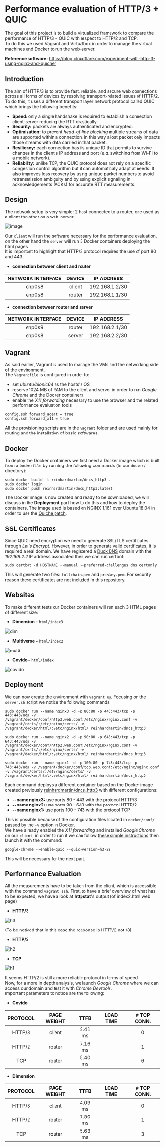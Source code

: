 # Performance evaluation of HTTP/3 + QUIC
The goal of this project is to build a virtualized framework to compare the performance of HTTP/3 + QUIC with respect to HTTP/2 and TCP.                          
To do this we used Vagrant and Virtualbox in order to manage the virtual machines and Docker to run the web-server.

**Reference software:** https://blog.cloudflare.com/experiment-with-http-3-using-nginx-and-quiche/

## Introduction
The aim of HTTP/3 is to provide fast, reliable, and secure web connections across all forms of devices by resolving transport-related issues of HTTP/2. 
To do this, it uses a different transport layer network protocol called QUIC which brings the following benefits:
- **Speed:** only a single handshake is required to establish a connection client-server reducing the RTT drastically.
- **Security:** packets are always authenticated and encrypted.
- **Optimization:** to prevent _head-of-line blocking_ multiple streams of data are supported within a connection, in this way a lost packet only impacts those streams with data
carried in that packet.
- **Resiliency:** each connection has its unique ID that permits to survive changes in the client's IP address and port (e.g. switching from Wi-Fi to a mobile network).
- **Reliability:** unlike TCP, the QUIC protocol does not rely on a specific congestion control algorithm but it can automaticaly adapt at needs. It also improves loss recovery by
using unique packet numbers to avoid retransmission ambiguity and by using explicit signaling in acknowledgements (ACKs) for accurate RTT measurements. 

## Design
The network setup is very simple: 2 host connected to a router, one used as a client the other as a web-server.

![image](https://user-images.githubusercontent.com/91339156/140618029-a341ca21-3cb9-4e5f-b7f7-c63e3d7be3c8.png)

Our `client` will run the software necessary for the performance evaluation, on the other hand the `server` will run 3 Docker containers deploying the html pages.    
It is important to highlight that HTTP/3 protocol requires the use of port 80 and 443.

- **connection between client and router**

| NETWORK INTERFACE | DEVICE | IP ADDRESS |
| :---: | :---: | :---: |
| enp0s8 | client | 192.168.1.2/30 |
| enp0s8 | router | 192.168.1.1/30 |

- **connection between router and server**

| NETWORK INTERFACE | DEVICE | IP ADDRESS |
| :---: | :---: | :---: |
| enp0s9 | router | 192.168.2.1/30 |
| enp0s8 | server | 192.168.2.2/30 |

## Vagrant
As said earlier, Vagrant is used to manage the VMs and the networking side of the environment.                    
The `Vagrantfile` is configured in order to:
- set _ubuntu/bionic64_ as the hosts's OS
- reserve 1024 MB of RAM to the client and server in order to run _Google Chrome_ and the Docker containers
- enable the _X11 forwarding_ necessary to use the browser and the related performance evaluation tools
```
config.ssh.forward_agent = true
config.ssh.forward_x11 = true
```

All the provisioning scripts are in the `vagrant` folder and are used mainly for routing and the installation of basic softwares.

## Docker
To deploy the Docker containers we first need a Docker image which is built from a `Dockerfile` by running the following commands (in our `docker/` directory):
```
sudo docker build -t reinhardmartin/dncs_http3 .
sudo docker login
sudo docker push reinhardmartin/dncs_http3:latest
```
The Docker image is now created and ready to be downloaded, we will discuss in the **Deployment** part how to do this and how to deploy the containers.
The image used is based on NGINX 1.16.1 over Ubuntu 18.04 in order to use the [Quiche patch](https://blog.cloudflare.com/experiment-with-http-3-using-nginx-and-quiche/).

## SSL Certificates
Since QUIC need encryption we need to generate SSL/TLS certificates through _Let's Encrypt_. However, in order to generate valid certificates, it is required a real domain.
We have registered a [Duck DNS](https://www.duckdns.org/) domain with the _192.168.2.2_ IP address associated then we can run certbot:
```
sudo certbot -d HOSTNAME --manual --preferred-challenges dns certonly
```
This will generate two files: `fullchain.pem` and `privkey.pem`.
For security reason these certificates are not included in this repository.

## Websites
To make different tests our Docker containers will run each 3 HTML pages of different size:
- **Dimension -** `html/index3`

![dim](https://user-images.githubusercontent.com/91339156/140986874-1c71f6f1-5b4d-4487-8238-e4155e976609.PNG)


- **Multiverse -** `html/index2`

 ![multi](https://user-images.githubusercontent.com/91339156/141160339-0c76dbfd-6f01-42a8-8f9e-6b13e8845d54.PNG)


- **Covido -** `html/index`
 
![covido](https://user-images.githubusercontent.com/91339156/141160309-d373aa6e-61e6-4a0a-816f-1c34232948c2.PNG)


## Deployment
We can now create the environment with `vagrant up`. Focusing on the `server.sh` script we notice the following commands:
```
sudo docker run --name nginx3 -d -p 80:80 -p 443:443/tcp -p 443:443/udp -v /vagrant/docker/conf/http3.web.conf:/etc/nginx/nginx.conf -v /vagrant/certs/:/etc/nginx/certs/ -v /vagrant/docker/html/:/etc/nginx/html/ reinhardmartin/dncs_http3

sudo docker run --name nginx2 -d -p 90:80 -p 643:443/tcp -p 643:443/udp -v /vagrant/docker/conf/http2.web.conf:/etc/nginx/nginx.conf -v /vagrant/certs/:/etc/nginx/certs/ -v /vagrant/docker/html/:/etc/nginx/html/ reinhardmartin/dncs_http3

sudo docker run --name nginx1 -d -p 100:80 -p 743:443/tcp -p 743:443/udp -v /vagrant/docker/conf/tcp.web.conf:/etc/nginx/nginx.conf -v /vagrant/certs/:/etc/nginx/certs/ -v /vagrant/docker/html/:/etc/nginx/html/ reinhardmartin/dncs_http3
```
Each command deploys a different container based on the Docker image created previously [reinhardmartin/dncs_http3](https://hub.docker.com/r/reinhardmartin/dncs_http3) with
different configurations:
- **--name nginx3:** use ports 80 - 443 with the protocol HTTP/3
- **--name nginx2:** use ports 90 - 643 with the protocol HTTP/2
- **--name nginx1:** use ports 100 - 743 with the protocol TCP

This is possible because of the configuration files located in `docker/conf/` passed by the `-v` option in Docker.                      
We have already enabled the _X11 forwarding_ and installed _Google Chrome_ on our `client`, in order to run it we can follow [these simple
instructions](https://jcook0017.medium.com/how-to-enable-x11-forwarding-in-windows-10-on-a-vagrant-virtual-box-running-ubuntu-d5a7b34363f) then launch it with the command:
```
google-chrome --enable-quic --quic-version=h3-29
```
This will be necessary for the next part.

## Performance Evaluation
All the measurements have to be taken from the client, which is accessible with the command `vagrant ssh`.
First, to have a brief overview of what has to be expected, we have a look at **httpstat**'s output (of index2.html web page)
- **HTTP/3**

![h3](https://user-images.githubusercontent.com/91339156/141160555-08fd6577-c958-4efa-a848-492a3c7b1d89.PNG)

(To be noticed that in this case the response is HTTP/2 not /3)

- **HTTP/2**

![h2](https://user-images.githubusercontent.com/91339156/141160592-09dd45da-6ee3-41f7-b801-c29c58186fb3.PNG)

- **TCP**

![h1](https://user-images.githubusercontent.com/91339156/141154735-881b8cce-ae54-4888-b4d2-4c85d114a4d9.PNG)


It seems HTTP/2 is still a more reliable protocol in terms of speed.                                                 
Now, for a more in depth analysis, we launch _Google Chrome_ where we can access our domain and test it with _Chrome Devtools_.      
Important parameters to notice are the following:
- **Covido**

| PROTOCOL | PAGE WEIGHT | TTFB | LOAD TIME | # TCP CONN. |
| :---: | :---: | :---: | :---: | :---: |
| HTTP/3 | client | 2.41 ms |  | 0 |
| HTTP/2 | router | 7.16 ms |  | 1 |
| TCP | router | 5.40 ms |  | 6 |

- **Dimension**

| PROTOCOL | PAGE WEIGHT | TTFB | LOAD TIME | # TCP CONN. |
| :---: | :---: | :---: | :---: | :---: |
| HTTP/3 | client | 4.09 ms |  | 0 |
| HTTP/2 | router | 7.50 ms |  | 1 |
| TCP | router | 5.63 ms |  | 3 |


